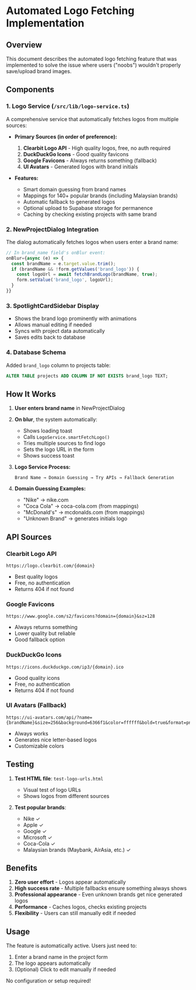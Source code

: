 # Automated Logo Fetching Implementation

## Overview
This document describes the automated logo fetching feature that was implemented to solve the issue where users ("noobs") wouldn't properly save/upload brand images.

## Components

### 1. Logo Service (`/src/lib/logo-service.ts`)
A comprehensive service that automatically fetches logos from multiple sources:

- **Primary Sources (in order of preference):**
  1. **Clearbit Logo API** - High quality logos, free, no auth required
  2. **DuckDuckGo Icons** - Good quality favicons
  3. **Google Favicons** - Always returns something (fallback)
  4. **UI Avatars** - Generated logos with brand initials

- **Features:**
  - Smart domain guessing from brand names
  - Mappings for 140+ popular brands (including Malaysian brands)
  - Automatic fallback to generated logos
  - Optional upload to Supabase storage for permanence
  - Caching by checking existing projects with same brand

### 2. NewProjectDialog Integration
The dialog automatically fetches logos when users enter a brand name:

```typescript
// In brand_name field's onBlur event:
onBlur={async (e) => {
  const brandName = e.target.value.trim();
  if (brandName && !form.getValues('brand_logo')) {
    const logoUrl = await fetchBrandLogo(brandName, true);
    form.setValue('brand_logo', logoUrl);
  }
}}
```

### 3. SpotlightCardSidebar Display
- Shows the brand logo prominently with animations
- Allows manual editing if needed
- Syncs with project data automatically
- Saves edits back to database

### 4. Database Schema
Added `brand_logo` column to projects table:
```sql
ALTER TABLE projects ADD COLUMN IF NOT EXISTS brand_logo TEXT;
```

## How It Works

1. **User enters brand name** in NewProjectDialog
2. **On blur**, the system automatically:
   - Shows loading toast
   - Calls `LogoService.smartFetchLogo()`
   - Tries multiple sources to find logo
   - Sets the logo URL in the form
   - Shows success toast

3. **Logo Service Process:**
   ```
   Brand Name → Domain Guessing → Try APIs → Fallback Generation
   ```

4. **Domain Guessing Examples:**
   - "Nike" → nike.com
   - "Coca Cola" → coca-cola.com (from mappings)
   - "McDonald's" → mcdonalds.com (from mappings)
   - "Unknown Brand" → generates initials logo

## API Sources

### Clearbit Logo API
```
https://logo.clearbit.com/{domain}
```
- Best quality logos
- Free, no authentication
- Returns 404 if not found

### Google Favicons
```
https://www.google.com/s2/favicons?domain={domain}&sz=128
```
- Always returns something
- Lower quality but reliable
- Good fallback option

### DuckDuckGo Icons
```
https://icons.duckduckgo.com/ip3/{domain}.ico
```
- Good quality icons
- Free, no authentication
- Returns 404 if not found

### UI Avatars (Fallback)
```
https://ui-avatars.com/api/?name={brandName}&size=256&background=6366f1&color=ffffff&bold=true&format=png
```
- Always works
- Generates nice letter-based logos
- Customizable colors

## Testing

1. **Test HTML file**: `test-logo-urls.html`
   - Visual test of logo URLs
   - Shows logos from different sources

2. **Test popular brands**:
   - Nike ✓
   - Apple ✓
   - Google ✓
   - Microsoft ✓
   - Coca-Cola ✓
   - Malaysian brands (Maybank, AirAsia, etc.) ✓

## Benefits

1. **Zero user effort** - Logos appear automatically
2. **High success rate** - Multiple fallbacks ensure something always shows
3. **Professional appearance** - Even unknown brands get nice generated logos
4. **Performance** - Caches logos, checks existing projects
5. **Flexibility** - Users can still manually edit if needed

## Usage

The feature is automatically active. Users just need to:
1. Enter a brand name in the project form
2. The logo appears automatically
3. (Optional) Click to edit manually if needed

No configuration or setup required!